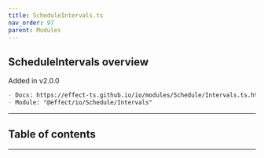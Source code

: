 ```yaml
---
title: ScheduleIntervals.ts
nav_order: 97
parent: Modules
---
```


## ScheduleIntervals overview

Added in v2.0.0

```md
- Docs: https://effect-ts.github.io/io/modules/Schedule/Intervals.ts.html
- Module: "@effect/io/Schedule/Intervals"
```

---

<h2 class="text-delta">Table of contents</h2>

---
